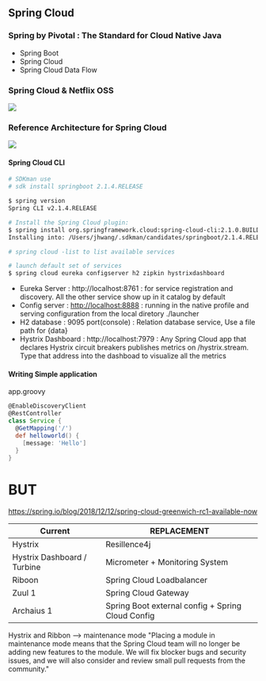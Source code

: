 
## Spring Cloud
### Spring by Pivotal : The Standard for Cloud Native Java
- Spring Boot
- Spring Cloud
- Spring Cloud Data Flow

<!-- ### Spring Cloud Service
- Config Server for PCF
  - Delivers a dynamic, central configuration service to manager an application's external properties across all environments
- Service Registry for PCF
  - Provides an implementation of the NetflixOSS Eureka Service Discovery patter, as a service
- Circuit Breaker Dashboard for PCF
  - Visualizes a stream of Turbin health and metric data from the circuit breakers inside your microservices or applications
- Distributed Tracing -->

### Spring Cloud & Netflix OSS
![](https://cdn-images-1.medium.com/max/800/0*xqgKATYfpKsSnNJR.)


### Reference Architecture for Spring Cloud 
![](https://res.infoq.com/articles/spring-cloud-azure/en/resources/spring-cloud-azure-1541139702005.jpg)



#### Spring Cloud CLI
```bash
# SDKman use
# sdk install springboot 2.1.4.RELEASE

$ spring version
Spring CLI v2.1.4.RELEASE

# Install the Spring Cloud plugin:
$ spring install org.springframework.cloud:spring-cloud-cli:2.1.0.BUILD-SNAPSHOT
Installing into: /Users/jhwang/.sdkman/candidates/springboot/2.1.4.RELEASE/lib/ext

# spring cloud -list to list available services

# launch default set of services
$ spring cloud eureka configserver h2 zipkin hystrixdashboard
```

- Eureka Server : http://localhost:8761 : for service registration and discovery. All the other service show up in it catalog by default
- Config server : [http://localhost:8888](http://localhost:8888/actuator/info) : running in the native profile and serving configuration from the local diretory ./launcher
- H2 database : 9095 port(console) : Relation database service, Use a file path for {data}
- Hystrix Dashboard : http://localhost:7979 : Any Spring Cloud app that declares Hystrix circuit breakers publishes metrics on /hystrix.stream. Type that address into the dashboad to visualize all the metrics

#### Writing Simple application 

app.groovy
```groovy
@EnableDiscoveryClient
@RestController
class Service {
  @GetMapping('/')
  def helloworld() {
    [message: 'Hello']
  }
}
```

# BUT
https://spring.io/blog/2018/12/12/spring-cloud-greenwich-rc1-available-now

|Current|REPLACEMENT|
|---|---|
|Hystrix|Resillence4j|
|Hystrix Dashboard / Turbine|Micrometer + Monitoring System|
|Riboon|Spring Cloud Loadbalancer|
|Zuul 1|Spring Cloud Gateway|
|Archaius 1|Spring Boot external config + Spring Cloud Config|


Hystrix and Ribbon --> maintenance mode
"Placing a module in maintenance mode means that the Spring Cloud team will no longer be adding new features to the module. We will fix blocker bugs and security issues, and we will also consider and review small pull requests from the community."

